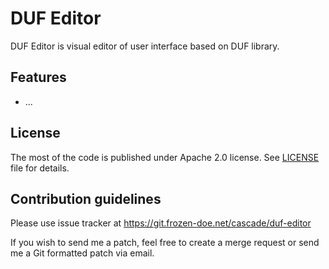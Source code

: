 DUF Editor
==========

DUF Editor is visual editor of user interface based on DUF library.


Features
--------

  - ...


License
-------

The most of the code is published under Apache 2.0 license. See
[LICENSE](doc/license.md) file for details.


Contribution guidelines
-----------------------

Please use issue tracker at https://git.frozen-doe.net/cascade/duf-editor

If you wish to send me a patch, feel free to create a merge request or send me
a Git formatted patch via email.

